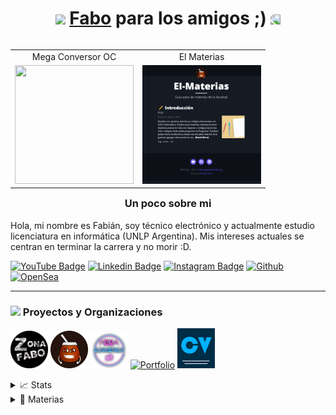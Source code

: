 <h1 align="center"><img src="https://media.giphy.com/media/3oKIPkHXpUP8lIO0AU/giphy.gif" height="38" /> <a href="https://fabian-martinez1.github.io/" target="_blank">Fabo</a> para los amigos ;)
 <img style="transform:scaleX(-1);" src="https://media.giphy.com/media/3oKIPkHXpUP8lIO0AU/giphy.gif" height="38" /></h1>

<table align="right">
<tr>
<td>  <div align="center">Mega Conversor OC</div> </td> <td> <div align="center" >El Materias</div> </td>
</tr>

 <tr>
<td> <a href="https://fabian-martinez1.github.io/Mega-Conversor-OC/"><img src="./Mega_Conversor_OC.gif" width="190 " height="190" /></a> </td> <td><a href="https://mith-arg.github.io/EI-Materias-Web/"><img src="./logos/ElMATERIAS.png" width="190 " height="190"/></a> </td>
</tr>
 
</table>

<h3 align="center"> Un poco sobre mi  </h3>
 
Hola, mi nombre es Fabián, soy técnico electrónico y actualmente estudio licenciatura en informática (UNLP Argentina). Mis intereses actuales se centran en terminar la carrera y no morir :D.


[![YouTube Badge](https://img.shields.io/badge/-@FaboCOD-c4302b?style=flat-square&labelColor=c4302b&logo=youtube&logoColor=white&link=https://www.youtube.com/channel/UC9LoqsWsp3E6ymT1j1JLC4Q)](https://www.youtube.com/channel/UC9LoqsWsp3E6ymT1j1JLC4Q)
[![Linkedin Badge](https://img.shields.io/badge/-fabianmartinez-blue?style=flat-square&logo=Linkedin&logoColor=white&link=https://www.linkedin.com/in/fabian-martinez-rincon/)](https://www.linkedin.com/in/fabian-martinez-rincon/)
[![Instagram Badge](https://img.shields.io/badge/-@faboart_-F44747?style=flat-square&labelColor=F44747&logo=instagram&logoColor=white&link=https://www.instagram.com/faboart_/)](https://www.instagram.com/faboart_/)
[![Github](https://img.shields.io/badge/-@Fabo-0a0e12?style=flat-square&labelColor=0a0e12&logo=github&logoColor=white&link=https://github.com/Fabian-Martinez1)](https://github.com/Fabian-Martinez1)
[![OpenSea](https://img.shields.io/badge/-@FaboartNFT-2081e2?style=flat-square&labelColor=2081e2&logo=opensea&logoColor=white&link=https://opensea.io/collection/untitled-collection-478941430)](https://opensea.io/collection/untitled-collection-478941430)



---



<h3 ><img src="https://media.giphy.com/media/lOUQIB66MY7fgFEfUp/giphy.gif" height="30" /> Proyectos y Organizaciones</h3>


<!--START_SECTION:top-followers-->

<a href="https://github.com/ZonaFabo"><img  width="60px" src="logos/ZonaFabo.svg" alt="RobotScript-Icon" /></a>
<a href="https://mith-arg.github.io/EI-Materias-Web/"><img width="60px" src="logos/EI-Materias.svg" alt="EI-Materias" /></a>
<a href="https://fabian-martinez1.github.io/Mega-Conversor-OC/"><img width="60px"  src="logos/SinFondo.svg" alt="Mega Conversor OC" /></a>
<a href="https://fabian-martinez1.github.io/"><img width="60px" src="logos/Portfolio2.svg" alt="Portfolio" /></a>
<a href="https://fabian-martinez1.github.io/Resume/"><img width="60px" src="logos/CV.svg" alt="Resume" /></a>


<!--END_SECTION:top-followers-->


<details> <summary>📈 Stats</summary>

 <br>
 
 <a align="center" href="https://github.com/Fabian-Fartinez1/github-readme-stats"><img alt="Fabian-Martinez1's Github Stats" src="https://denvercoder1-github-readme-stats.vercel.app/api/?username=Fabian-Martinez1&show_icons=true&count_private=true&theme=react&hide_border=true&bg_color=1F222E&title_color=0176FF&icon_color=F8D866" height="192px"/></a>
  <a align="center" href="https://github.com/Fabian-Fartinez1/github-readme-stats"><img alt="Fabian-Martinez's Top Languages" src="https://github-readme-stats.vercel.app/api/top-langs/?username=Fabian-Martinez1&langs_count=8&layout=compact&theme=react&hide_border=true&bg_color=1F222E&title_color=0176FF&icon_color=F8D866&hide=Jupyter%20Notebook" height="192px"/></a>

</details>

<details><summary>📘 Materias</summary>

 <br>
 
   <a href="https://github.com/Fabian-Martinez1/FOD"><img width="263" src="https://denvercoder1-github-readme-stats.vercel.app/api/pin/?username=Fabian-Martinez1&repo=FOD&theme=react&bg_color=1F222E&title_color=00000&icon_color=F8D866&hide_border=true&show_icons=false" alt="dice-roll-albert-ext"></a>
  <a href="https://github.com/Fabian-Martinez1/AyED"><img width="263" src="https://denvercoder1-github-readme-stats.vercel.app/api/pin/?username=Fabian-Martinez1&repo=ayed&theme=react&bg_color=1F222E&title_color=00000&icon_color=F8D866&hide_border=true&show_icons=false" alt="readme-typing-svg"></a>
  <a href="https://github.com/Fabian-Martinez1/Seminario-de-Lenguajes-Python"><img width="263" src="https://denvercoder1-github-readme-stats.vercel.app/api/pin/?username=Fabian-Martinez1&repo=Seminario-de-Lenguajes-Python&theme=react&bg_color=1F222E&title_color=00000&icon_color=F8D866&hide_border=true&show_icons=false" alt="custom-icon-badges"></a>
  <a href="https://github.com/Fabian-Martinez1/EPA"><img width="263" src="https://denvercoder1-github-readme-stats.vercel.app/api/pin/?username=Fabian-Martinez1&repo=EPA&theme=react&bg_color=1F222E&title_color=00000&icon_color=F8D866&hide_border=true&show_icons=false" alt="dice-roll-albert-ext"></a>
  <a href="https://github.com/Fabian-Martinez1/CADP"><img width="263" src="https://denvercoder1-github-readme-stats.vercel.app/api/pin/?username=Fabian-Martinez1&repo=CADP&theme=react&bg_color=1F222E&title_color=00000&icon_color=F8D866&hide_border=true&show_icons=false" alt="readme-typing-svg"></a>
  <a href="https://github.com/Fabian-Martinez1/Taller-de-Programacion"><img width="263" src="https://denvercoder1-github-readme-stats.vercel.app/api/pin/?username=Fabian-Martinez1&repo=Taller-de-Programacion&theme=react&bg_color=1F222E&title_color=00000&icon_color=F8D866&hide_border=true&show_icons=false" alt="custom-icon-badges"></a>
  <a href="https://github.com/Fabian-Martinez1/OC"><img width="263" src="https://denvercoder1-github-readme-stats.vercel.app/api/pin/?username=Fabian-Martinez1&repo=OC&theme=react&bg_color=1F222E&title_color=00000&icon_color=F8D866&hide_border=true&show_icons=false" alt="dice-roll-albert-ext"></a>
  <a href="https://github.com/Fabian-Martinez1/Arquitectura-de-Computadoras"><img width="263" src="https://denvercoder1-github-readme-stats.vercel.app/api/pin/?username=Fabian-Martinez1&repo=Arquitectura-de-Computadoras&theme=react&bg_color=1F222E&title_color=00000&icon_color=F8D866&hide_border=true&show_icons=false" alt="readme-typing-svg"></a>

</details>





